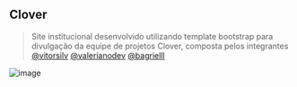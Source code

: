 ## Clover
> Site institucional desenvolvido utilizando template bootstrap para divulgação da equipe de projetos Clover, composta pelos integrantes [@vitorsilv](github.com/vitorsilv) [@valerianodev](github.com/valerianodev) [@bagrielll](github.com/bagrielll)

![image](https://user-images.githubusercontent.com/39804819/71004019-3ac4b100-20c0-11ea-98b1-8ba944d89035.png)

  

